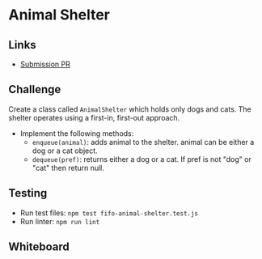 # Animal Shelter
    
## Links
- [Submission PR]()


## Challenge
Create a class called `AnimalShelter` which holds only dogs and cats. The shelter operates using a first-in, first-out approach.
- Implement the following methods:
  - `enqueue(animal)`: adds animal to the shelter. animal can be either a dog or a cat object.
  - `dequeue(pref)`: returns either a dog or a cat. If pref is not "dog" or "cat" then return null.
    

## Testing
 - Run test files: `npm test fifo-animal-shelter.test.js`
 - Run linter: `npm run lint`


## Whiteboard